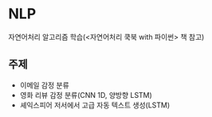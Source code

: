 # NLP
자연어처리 알고리즘 학습(<자연어처리 쿡북 with 파이썬> 책 참고)

## 주제
* 이메일 감정 분류
* 영화 리뷰 감정 분류(CNN 1D, 양방향 LSTM)
* 셰익스피어 저서에서 고급 자동 텍스트 생성(LSTM)
